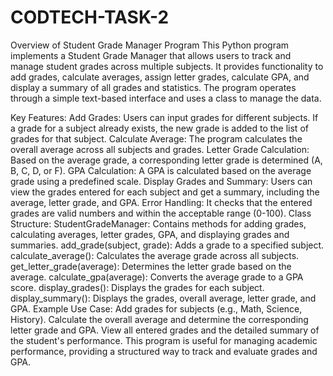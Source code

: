 # CODTECH-TASK-2
Overview of Student Grade Manager Program
This Python program implements a Student Grade Manager that allows users to track and manage student grades across multiple subjects. It provides functionality to add grades, calculate averages, assign letter grades, calculate GPA, and display a summary of all grades and statistics. The program operates through a simple text-based interface and uses a class to manage the data.

Key Features:
Add Grades: Users can input grades for different subjects. If a grade for a subject already exists, the new grade is added to the list of grades for that subject.
Calculate Average: The program calculates the overall average across all subjects and grades.
Letter Grade Calculation: Based on the average grade, a corresponding letter grade is determined (A, B, C, D, or F).
GPA Calculation: A GPA is calculated based on the average grade using a predefined scale.
Display Grades and Summary: Users can view the grades entered for each subject and get a summary, including the average, letter grade, and GPA.
Error Handling: It checks that the entered grades are valid numbers and within the acceptable range (0-100).
Class Structure:
StudentGradeManager: Contains methods for adding grades, calculating averages, letter grades, GPA, and displaying grades and summaries.
add_grade(subject, grade): Adds a grade to a specified subject.
calculate_average(): Calculates the average grade across all subjects.
get_letter_grade(average): Determines the letter grade based on the average.
calculate_gpa(average): Converts the average grade to a GPA score.
display_grades(): Displays the grades for each subject.
display_summary(): Displays the grades, overall average, letter grade, and GPA.
Example Use Case:
Add grades for subjects (e.g., Math, Science, History).
Calculate the overall average and determine the corresponding letter grade and GPA.
View all entered grades and the detailed summary of the student's performance.
This program is useful for managing academic performance, providing a structured way to track and evaluate grades and GPA.
